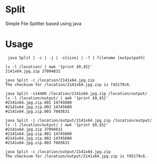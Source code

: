# Split
Simple File Splitter based using java

# Usage
` java Split [ -c | -j | -s[size] | -? ] filename [outputpath]`

```
ls -l /location/ | awk '{print $9,$5}'
2141x64.jpg.zip 37094831

java Split -c /location/2141x64.jpg.zip
The checksum for /location/2141x64.jpg.zip is f45179c6.

java Split -s14400 /location/2141x64.jpg.zip /location/output/
ls -l /location/output/ | awk '{print $9,$5}'
#2141x64.jpg.zip.001 14745600
#2141x64.jpg.zip.002 14745600
#2141x64.jpg.zip.003 7603631

java Split -j /location/output/2141x64.jpg.zip /location/output/
ls -l /location/output/ | awk '{print $9,$5}'
#2141x64.jpg.zip 37094831
#2141x64.jpg.zip.001 14745600
#2141x64.jpg.zip.002 14745600
#2141x64.jpg.zip.003 7603631

java Split -c /location/output/2141x64.jpg.zip
The checksum for /location/output/2141x64.jpg.zip is f45179c6.
```
